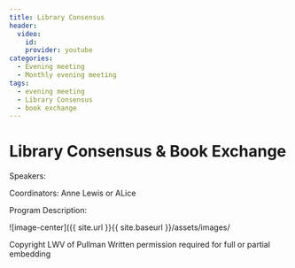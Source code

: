 ```yaml
---
title: Library Consensus 
header:
  video:
    id: 
    provider: youtube
categories:
  - Evening meeting
  - Monthly evening meeting
tags:
  - evening meeting
  - Library Consensus
  - book exchange
---
```


# Library Consensus & Book Exchange

Speakers:

Coordinators: Anne Lewis or ALice

Program Description: 


![image-center]({{ site.url }}{{ site.baseurl }}/assets/images/

Copyright LWV of Pullman
Written permission required for full or partial embedding

<!---change the title to whatever you want the post to be titled
change the ID out to the end of the youtube link https://youtu.be/r61ARK4Qv9c -->
